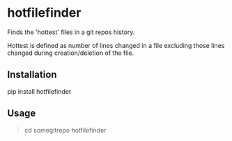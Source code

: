 hotfilefinder
=============

Finds the 'hottest' files in a git repos history.

Hottest is defined as number of lines changed in a file excluding those lines
changed during creation/deletion of the file.

Installation
------------

pip install hotfilefinder

Usage
-----

> cd somegitrepo
> hotfilefinder

